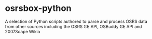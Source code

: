 # osrsbox-python

A selection of Python scripts authored to parse and process OSRS data from other sources including the OSRS GE API, OSBuddy GE API and 2007Scape Wikia
